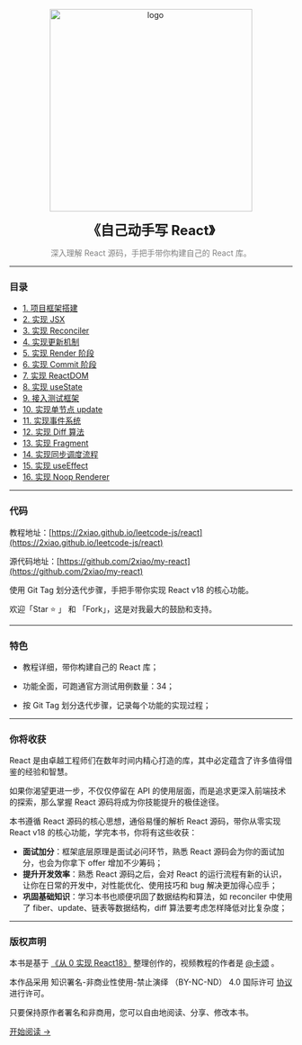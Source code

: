<p align="center">
  <a href="https://2xiao.github.io/leetcode-js/react" target="_blank"><img src="https://2xiao.github.io/leetcode-js/assets/image/react-logo.png" alt="logo" height="360"/></a>
</p>
<p align="center"><font size=5><b>《自己动手写 React》</b></font></p>
<p align="center"><font color=gray>深入理解 React 源码，手把手带你构建自己的 React 库。</font></p>

---

### 目录

- [1. 项目框架搭建](https://2xiao.github.io/leetcode-js/react/1)
- [2. 实现 JSX](https://2xiao.github.io/leetcode-js/react/2)
- [3. 实现 Reconciler](https://2xiao.github.io/leetcode-js/react/3)
- [4. 实现更新机制](https://2xiao.github.io/leetcode-js/react/4)
- [5. 实现 Render 阶段](https://2xiao.github.io/leetcode-js/react/5)
- [6. 实现 Commit 阶段](https://2xiao.github.io/leetcode-js/react/6)
- [7. 实现 ReactDOM](https://2xiao.github.io/leetcode-js/react/7)
- [8. 实现 useState](https://2xiao.github.io/leetcode-js/react/8)
- [9. 接入测试框架](https://2xiao.github.io/leetcode-js/react/9)
- [10. 实现单节点 update](https://2xiao.github.io/leetcode-js/react/10)
- [11. 实现事件系统](https://2xiao.github.io/leetcode-js/react/11)
- [12. 实现 Diff 算法](https://2xiao.github.io/leetcode-js/react/12)
- [13. 实现 Fragment](https://2xiao.github.io/leetcode-js/react/13)
- [14. 实现同步调度流程](https://2xiao.github.io/leetcode-js/react/14)
- [15. 实现 useEffect](https://2xiao.github.io/leetcode-js/react/15)
- [16. 实现 Noop Renderer](https://2xiao.github.io/leetcode-js/react/16)

---

### 代码

教程地址：[https://2xiao.github.io/leetcode-js/react](https://2xiao.github.io/leetcode-js/react)

源代码地址：[https://github.com/2xiao/my-react](https://github.com/2xiao/my-react)

使用 Git Tag 划分迭代步骤，手把手带你实现 React v18 的核心功能。

欢迎「Star ⭐️ 」 和 「Fork」，这是对我最大的鼓励和支持。

---

### 特色

- 教程详细，带你构建自己的 React 库；

- 功能全面，可跑通官方测试用例数量：34；

- 按 Git Tag 划分迭代步骤，记录每个功能的实现过程；

---

### 你将收获

React 是由卓越工程师们在数年时间内精心打造的库，其中必定蕴含了许多值得借鉴的经验和智慧。

如果你渴望更进一步，不仅仅停留在 API 的使用层面，而是追求更深入前端技术的探索，那么掌握 React 源码将成为你技能提升的极佳途径。

本书遵循 React 源码的核心思想，通俗易懂的解析 React 源码，带你从零实现 React v18 的核心功能，学完本书，你将有这些收获：

- **面试加分**：框架底层原理是面试必问环节，熟悉 React 源码会为你的面试加分，也会为你拿下 offer 增加不少筹码；
- **提升开发效率**：熟悉 React 源码之后，会对 React 的运行流程有新的认识，让你在日常的开发中，对性能优化、使用技巧和 bug 解决更加得心应手；
- **巩固基础知识**：学习本书也顺便巩固了数据结构和算法，如 reconciler 中使用了 fiber、update、链表等数据结构，diff 算法要考虑怎样降低对比复杂度；

---

### 版权声明

本书是基于 [《从 0 实现 React18》](https://qux.xet.tech/s/2wiFh1) 整理创作的，视频教程的作者是 [@卡颂](https://github.com/BetaSu/) 。

本作品采用 知识署名-非商业性使用-禁止演绎 （BY-NC-ND） 4.0 国际许可 [协议](https://creativecommons.org/licenses/by-nc-nd/4.0/legalcode.zh-Hans) 进行许可。

只要保持原作者署名和非商用，您可以自由地阅读、分享、修改本书。

[开始阅读 ->](https://2xiao.github.io/leetcode-js/react/1)
